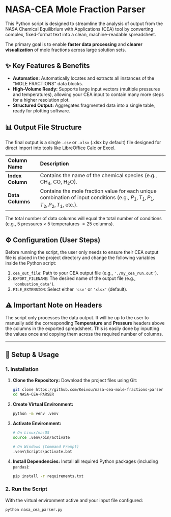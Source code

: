 # NASA-CEA Mole Fraction Parser

This Python script is designed to streamline the analysis of output from the NASA Chemical Equilibrium with Applications ($\text{CEA}$) tool by converting complex, fixed-format text into a clean, machine-readable spreadsheet.

The primary goal is to enable **faster data processing** and **clearer visualization** of mole fractions across large solution sets.

## ✨ Key Features & Benefits

- **Automation:** Automatically locates and extracts all instances of the "MOLE FRACTIONS" data blocks.
- **High-Volume Ready:** Supports large input vectors (multiple pressures and temperatures), allowing your $\text{CEA}$ input to contain many more steps for a higher resolution plot.
- **Structured Output:** Aggregates fragmented data into a single table, ready for plotting software.

## 📊 Output File Structure

The final output is a single `.csv` or `.xlsx` (.xlsx by default) file designed for direct import into tools like LibreOffice Calc or Excel.

| Column Name      | Description                                                                                                                    |
| :--------------- | :----------------------------------------------------------------------------------------------------------------------------- |
| **Index Column** | Contains the name of the chemical species (e.g., $\text{CH}_4$, $\text{CO}$, $\text{H}_2\text{O}$).                            |
| **Data Columns** | Contains the mole fraction value for each unique combination of input conditions (e.g., $P_1, T_1, P_1, T_2, P_2, T_1$, etc.). |

The total number of data columns will equal the total number of conditions (e.g., $5$ pressures $\times$ $5$ temperatures $= 25$ columns).

## ⚙️ Configuration (User Steps)

Before running the script, the user only needs to ensure their $\text{CEA}$ output file is placed in the project directory and change the following variables inside the Python script:

1.  `cea_out_file`: Path to your $\text{CEA}$ output file (e.g., `'./my_cea_run.out'`).
2.  `EXPORT_FILENAME`: The desired name of the output file (e.g., `'combustion_data'`).
3.  `FILE_EXTENSION`: Select either `'csv'` or `'xlsx'` (default).

## ⚠️ Important Note on Headers

The script only processes the data output. It will be up to the user to manually add the corresponding **Temperature** and **Pressure** headers above the columns in the exported spreadsheet. This is easily done by inputting the values once and copying them across the required number of columns.

---

## 🚀 Setup & Usage

### 1. Installation

1.  **Clone the Repository:** Download the project files using Git:

    ```bash
    git clone https://github.com/Keivou/nasa-cea-mole-fractions-parser
    cd NASA-CEA-PARSER
    ```

2.  **Create Virtual Environment:**

    ```bash
    python -m venv .venv
    ```

3.  **Activate Environment:**

    ```bash
    # On Linux/macOS
    source .venv/bin/activate

    # On Windows (Command Prompt)
    .venv\Scripts\activate.bat
    ```

4.  **Install Dependencies:** Install all required Python packages (including `pandas`):
    ```bash
    pip install -r requirements.txt
    ```

### 2. Run the Script

With the virtual environment active and your input file configured:

```bash
python nasa_cea_parser.py
```
